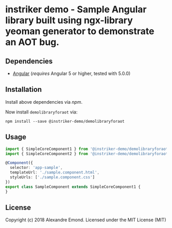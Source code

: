 # instriker demo - Sample Angular library built using ngx-library yeoman generator to demonstrate an AOT bug.

## Dependencies

* [Angular](https://angular.io) (*requires* Angular 5 or higher, tested with 5.0.0)

## Installation
Install above dependencies via *npm*.

Now install `demolibraryforaot` via:
```shell
npm install --save @instriker-demo/demolibraryforaot
```

## Usage

```typescript
import { SimpleCoreComponent1 } from '@instriker-demo/demolibraryforaot';
import { SimpleCoreComponent2 } from '@instriker-demo/demolibraryforaot';

@Component({
  selector: 'app-sample',
  templateUrl: './sample.component.html',
  styleUrls: ['./sample.component.css']
})
export class SampleComponent extends SimpleCoreComponent1 {
}
```

## License

Copyright (c) 2018 Alexandre Emond. Licensed under the MIT License (MIT)
